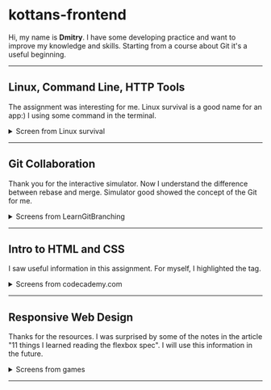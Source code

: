# kottans-frontend

Hi, my name is **Dmitry**. I have some developing practice and want to improve my knowledge and skills. Starting from a course about Git it's a useful beginning.

***

## Linux, Command Line, HTTP Tools

The assignment was interesting for me. Linux survival is a good name for an app:) I using some command in the terminal.

<details>
<summary>Screen from Linux survival</summary>

![linux screen](/task_linux_cli/task_linux_cli.png)

</details>

***

## Git Collaboration

Thank you for the interactive simulator. Now I understand the difference between rebase and merge. Simulator good showed the concept of the Git for me.

<details>
<summary>Screens from LearnGitBranching</summary>

![Screen Git Collaboration 1-1](/task_git_collaboration/1_1.png)
![Screen Git Collaboration 1-2](/task_git_collaboration/1_2.png)
![Screen Git Collaboration 1-3](/task_git_collaboration/1_3.png)
![Screen Git Collaboration 1-4](/task_git_collaboration/1_4.png)
![Screen Git Collaboration 2-1](/task_git_collaboration/2_1.png)
![Screen Git Collaboration 2-2](/task_git_collaboration/2_2.png)
![Screen Git Collaboration 3-1](/task_git_collaboration/3_1.png)
![Screen Git Collaboration 3-2](/task_git_collaboration/3_2.png)
![Screen Git Collaboration 3-3](/task_git_collaboration/3_3.png)
![Screen Git Collaboration 3-4](/task_git_collaboration/3_4.png)
![Screen Git Collaboration 3-5](/task_git_collaboration/3_5.png)
![Screen Git Collaboration 3-6](/task_git_collaboration/3_6.png)
![Screen Git Collaboration 3-7](/task_git_collaboration/3_7.png)
![Screen Git Collaboration 3-8](/task_git_collaboration/3_8.png)

</details>

***

## Intro to HTML and CSS

I saw useful information in this assignment. For myself, I highlighted the <embed> tag.

<details>
<summary>Screens from codecademy.com</summary>

![codecademy.com, HTML](/task_html_css_intro/html.png)
![codecademy.com, CSS](/task_html_css_intro/css.png)

</details>

***

## Responsive Web Design

Thanks for the resources. I was surprised by some of the notes in the article "11 things I learned reading the flexbox spec". I will use this information in the future.

<details>
<summary>Screens from games</summary>

![Flexbox Froggy screen](/task_responsive_web_design/flexbox-foggy.png)
![Grid Garden screen](/task_responsive_web_design/grid-garden.png)

</details>

***

